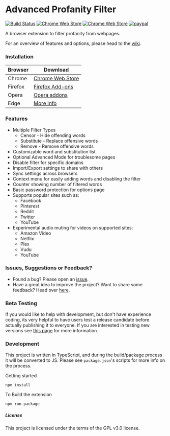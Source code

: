 # Advanced Profanity Filter
[![Build Status](https://img.shields.io/travis/com/richardfrost/AdvancedProfanityFilter/master.svg?style=flat-square)](https://travis-ci.com/richardfrost/AdvancedProfanityFilter)
[![Chrome Web Store](https://img.shields.io/chrome-web-store/d/piajkpdbaniagacofgklljacgjhefjeh.svg?style=flat-square)](https://chrome.google.com/webstore/detail/advanced-profanity-filter/piajkpdbaniagacofgklljacgjhefjeh)
[![Chrome Web Store](https://img.shields.io/chrome-web-store/stars/piajkpdbaniagacofgklljacgjhefjeh.svg?style=flat-square)](https://chrome.google.com/webstore/detail/advanced-profanity-filter/piajkpdbaniagacofgklljacgjhefjeh)
[![paypal](https://www.paypalobjects.com/en_US/i/btn/btn_donate_SM.gif)](https://www.paypal.com/cgi-bin/webscr?cmd=_s-xclick&hosted_button_id=XFL36QJY752R6&source=url)

A browser extension to filter profanity from webpages.

For an overview of features and options, please head to the [wiki](https://github.com/richardfrost/AdvancedProfanityFilter/wiki).

### Installation
| Browser | Download |
|---------|----------|
| Chrome  | [Chrome Web Store](https://chrome.google.com/webstore/detail/advanced-profanity-filter/piajkpdbaniagacofgklljacgjhefjeh) |
| Firefox | [Firefox Add-ons](https://addons.mozilla.org/firefox/addon/advanced_profanity_filter)|
| Opera   | [Opera addons](https://addons.opera.com/en/extensions/details/advanced-profanity-filter/)
| Edge    | [More Info](https://github.com/richardfrost/AdvancedProfanityFilter/issues/102) |

### Features
* Multiple Filter Types
    * Censor - Hide offending words
    * Substitute - Replace offensive words
    * Remove - Remove offensive words
* Customizable word and substitution list
* Optional Advanced Mode for troublesome pages
* Disable filter for specific domains
* Import/Export settings to share with others
* Sync settings across browsers
* Context menu for easily adding words and disabling the filter
* Counter showing number of filtered words
* Basic password protection for options page
* Supports popular sites such as:
    * Facebook
    * Pinterest
    * Reddit
    * Twitter
    * YouTube
* Experimental audio muting for videos on supported sites:
    * Amazon Video
    * Netflix
    * Plex
    * Vudu
    * YouTube

### Issues, Suggestions or Feedback?
* Found a bug? Please open an [issue](https://github.com/richardfrost/AdvancedProfanityFilter/issues/new).
* Have a great idea to improve the project? Want to share some feedback? Head over [here](https://goo.gl/forms/LTqFpJ0mCTsrgGgf2).

### Beta Testing
If you would like to help with development, but don't have experience coding, its very helpful to have users test a release candidate before actually publishing it to everyone. If you are interested in testing new versions see [this page](https://github.com/richardfrost/AdvancedProfanityFilter/wiki/Beta-Testing) for more information.

### Development
This project is written in TypeScript, and during the build/package process it will be converted to JS. Please see `package.json`'s scripts for more info on the process.

Getting started
```
npm install
```

To Build the extension
```
npm run package
```

##### License
This project is licensed under the terms of the GPL v3.0 license.
